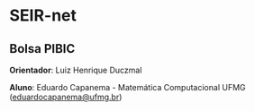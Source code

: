 # SEIR-net

## Bolsa PIBIC

**Orientador**: Luiz Henrique Duczmal

**Aluno**: Eduardo Capanema - Matemática Computacional UFMG (eduardocapanema@ufmg.br)